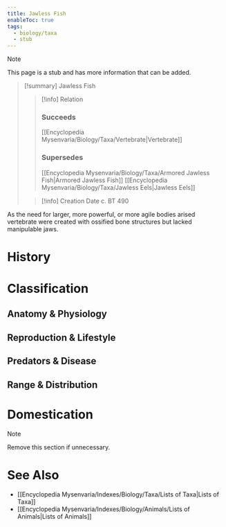 ```yaml
---
title: Jawless Fish
enableToc: true
tags:
  - biology/taxa
  - stub
---
```


> [!note]
> This page is a stub and has more information that can be added.

> [!summary] Jawless Fish
> > [!info] Relation
> > ### Succeeds
> > [[Encyclopedia Mysenvaria/Biology/Taxa/Vertebrate|Vertebrate]]
> > ### Supersedes
> > [[Encyclopedia Mysenvaria/Biology/Taxa/Armored Jawless Fish|Armored Jawless Fish]]
> > [[Encyclopedia Mysenvaria/Biology/Taxa/Jawless Eels|Jawless Eels]]
>
> > [!info] Creation Date
> > c. BT 490

As the need for larger, more powerful, or more agile bodies arised vertebrate were created with ossified bone structures but lacked manipulable jaws.
# History

# Classification
## Anatomy & Physiology

## Reproduction & Lifestyle

## Predators & Disease

## Range & Distribution

# Domestication

> [!note]
> Remove this section if unnecessary.
# See Also
- [[Encyclopedia Mysenvaria/Indexes/Biology/Taxa/Lists of Taxa|Lists of Taxa]]
- [[Encyclopedia Mysenvaria/Indexes/Biology/Animals/Lists of Animals|Lists of Animals]]